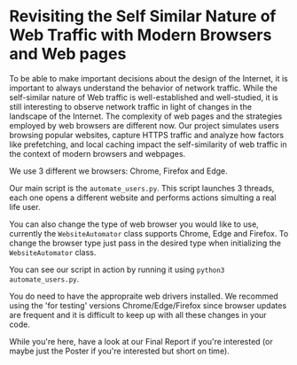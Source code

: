 # Revisiting the Self Similar Nature of Web Traffic with Modern Browsers and Web pages
To be able to make important decisions about the design of the Internet, it is important to always understand the behavior of network traffic. 
While the self-similar nature of Web traffic is well-established and well-studied, it is still interesting to observe network traffic in light of changes in
the landscape of the Internet. The complexity of web pages and the strategies employed by web browsers are different now. Our project simulates users browsing popular
websites, capture HTTPS traffic and analyze how factors like prefetching, and local caching impact the self-similarity
of web traffic in the context of modern browsers and webpages. 

We use 3 different we browsers: Chrome, Firefox and Edge.

Our main script is the `automate_users.py`. This script launches 3 threads, each one opens a different website and performs actions simulting a real life user.

You can also change the type of web browser you would like to use, currently the `WebsiteAutomator` class supports Chrome, Edge and Firefox. To change the browser type just pass in the desired type when initializing the `WebsiteAutomator` class.

You can see our script in action by running it using `python3 automate_users.py`.

You do need to have the appropraite web drivers installed. We recommed using the 'for testing' versions Chrome/Edge/Firefox since browser updates are frequent and it is difficult to keep up with all these changes in your code.

While you're here, have a look at our Final Report if you're interested (or maybe just the Poster if you're interested but short on time).
